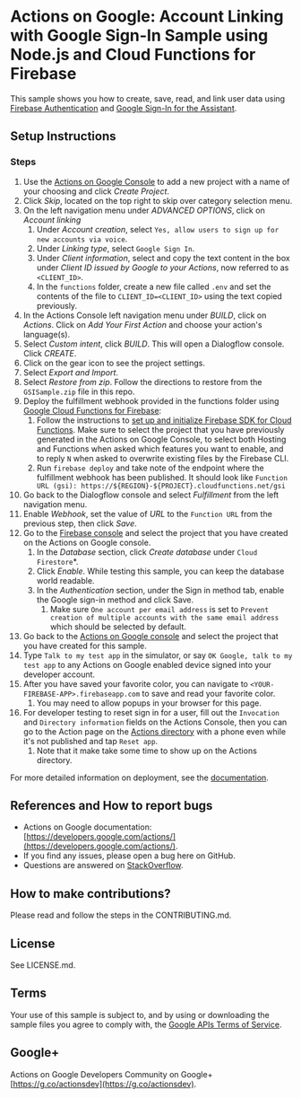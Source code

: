 # Actions on Google: Account Linking with Google Sign-In Sample using Node.js and Cloud Functions for Firebase

This sample shows you how to create, save, read, and link user data using [Firebase Authentication](https://firebase.google.com/docs/auth/) and [Google Sign-In for the Assistant](https://developers.google.com/actions/identity/google-sign-in).

## Setup Instructions

### Steps
1. Use the [Actions on Google Console](https://console.actions.google.com) to add a new project with a name of your choosing and click *Create Project*.
1. Click *Skip*, located on the top right to skip over category selection menu.
1. On the left navigation menu under *ADVANCED OPTIONS*, click on *Account linking*
   1. Under *Account creation*, select `Yes, allow users to sign up for new accounts via voice`.
   1. Under *Linking type*, select `Google Sign In`.
   1. Under *Client information*, select and copy the text content in the box under *Client ID issued by Google to your Actions*, now referred to as `<CLIENT_ID>`.
   1. In the `functions` folder, create a new file called `.env` and set the contents of the file to `CLIENT_ID=<CLIENT_ID>` using the text copied previously.
1. In the Actions Console left navigation menu under *BUILD*, click on *Actions*. Click on *Add Your First Action* and choose your action's language(s).
1. Select *Custom intent*, click *BUILD*. This will open a Dialogflow console. Click *CREATE*.
1. Click on the gear icon to see the project settings.
1. Select *Export and Import*.
1. Select *Restore from zip*. Follow the directions to restore from the `GSISample.zip` file in this repo.
1. Deploy the fulfillment webhook provided in the functions folder using [Google Cloud Functions for Firebase](https://firebase.google.com/docs/functions/):
   1. Follow the instructions to [set up and initialize Firebase SDK for Cloud Functions](https://firebase.google.com/docs/functions/get-started#set_up_and_initialize_functions_sdk). Make sure to select the project that you have previously generated in the Actions on Google Console, to select both Hosting and Functions when asked which features you want to enable, and to reply `N` when asked to overwrite existing files by the Firebase CLI.
   1. Run `firebase deploy` and take note of the endpoint where the fulfillment webhook has been published. It should look like `Function URL (gsi): https://${REGION}-${PROJECT}.cloudfunctions.net/gsi`
1. Go back to the Dialogflow console and select *Fulfillment* from the left navigation menu.
1. Enable *Webhook*, set the value of *URL* to the `Function URL` from the previous step, then click *Save*.
1. Go to the [Firebase console](https://console.firebase.google.com) and select the project that you have created on the Actions on Google console.
   1. In the *Database* section, click *Create database* under `Cloud Firestore`*.
   1. Click *Enable*. While testing this sample, you can keep the database world readable.
   1. In the *Authentication* section, under the Sign in method tab, enable the Google sign-in method and click Save.
      1. Make sure `One account per email address` is set to `Prevent creation of multiple accounts with the same email address` which should be selected by default.
1. Go back to the [Actions on Google console](https://console.firebase.google.com) and select the project that you have created for this sample.
1. Type `Talk to my test app` in the simulator, or say `OK Google, talk to my test app` to any Actions on Google enabled device signed into your developer account.
1. After you have saved your favorite color, you can navigate to `<YOUR-FIREBASE-APP>.firebaseapp.com` to save and read your favorite color.
   1. You may need to allow popups in your browser for this page.
1. For developer testing to reset sign in for a user, fill out the `Invocation` and `Directory information` fields on the Actions Console, then you can go to the Action page on the [Actions directory](https://developers.google.com/actions/distribute/directory) with a phone even while it's not published and tap `Reset app`.
   1. Note that it make take some time to show up on the Actions directory.

For more detailed information on deployment, see the [documentation](https://developers.google.com/actions/dialogflow/deploy-fulfillment).

## References and How to report bugs
* Actions on Google documentation: [https://developers.google.com/actions/](https://developers.google.com/actions/).
* If you find any issues, please open a bug here on GitHub.
* Questions are answered on [StackOverflow](https://stackoverflow.com/questions/tagged/actions-on-google).

## How to make contributions?
Please read and follow the steps in the CONTRIBUTING.md.

## License
See LICENSE.md.

## Terms
Your use of this sample is subject to, and by using or downloading the sample files you agree to comply with, the [Google APIs Terms of Service](https://developers.google.com/terms/).

## Google+
Actions on Google Developers Community on Google+ [https://g.co/actionsdev](https://g.co/actionsdev).

